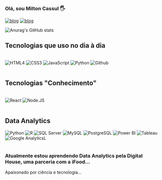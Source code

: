 ### Olá, sou Milton Cassul 🖐️

[![blog](https://img.shields.io/badge/LinkedIn-0077B5?style=for-the-badge&logo=linkedin&logoColor=white)](https://www.linkedin.com/in/miltoncassul/)
[![blog](https://img.shields.io/badge/Instagram-E4405F?style=for-the-badge&logo=instagram&logoColor=white)](https://www.instagram.com/miltoncassul)

![Anurag's GitHub stats](https://github-readme-stats.vercel.app/api?username=miltoncassul&show_icons=true&theme=radical)

## Tecnologias que uso no dia à dia

<div style = "display: inline_blok"><br/>
    <img align = "center" alt = "HTML4" src= "https://img.shields.io/badge/HTML5-E34F26?style=for-the-badge&logo=html5&logoColor=white" /> 
    <img align = "center" alt = "CSS3" src= "https://img.shields.io/badge/CSS3-1572B6?style=for-the-badge&logo=css3&logoColor=white" />
    <img align = "center" alt = "JavaScript" src= "https://img.shields.io/badge/JavaScript-F7DF1E?style=for-the-badge&logo=javascript&logoColor=black" />
    <img align = "center" alt = "Python" src= "https://img.shields.io/badge/Python-3776AB?style=for-the-badge&logo=python&logoColor=white" />
    <img align = "center" alt = "Github" src= "https://img.shields.io/badge/GitHub-100000?style=for-the-badge&logo=github&logoColor=white" />
</div><br>

## Tecnologias "Conhecimento"

<div style = "display: inline_blok"><br/>
    <img align = "center" alt = "React" src= "https://img.shields.io/badge/React-20232A?style=for-the-badge&logo=react&logoColor=61DAFB" />
    <img align = "center" alt = "Node.JS" src= "https://img.shields.io/badge/Node.js-43853D?style=for-the-badge&logo=node.js&logoColor=white" /> 
</div><br/>

## Data Analytics

<div>
    <img align = "center" alt = "Python" src= "https://img.shields.io/badge/Python-3776AB?style=for-the-badge&logo=python&logoColor=white" />
    <img align = "center" alt = "R" src= "https://img.shields.io/badge/R-276DC3?style=for-the-badge&logo=r&logoColor=white" />
    <img align = "center" alt = "SQL Server" src= "https://img.shields.io/badge/Microsoft_SQL_Server-CC2927?style=for-the-badge&logo=microsoft-sql-server&logoColor=white" />
    <img align = "center" alt = "MySQL" src= "https://img.shields.io/badge/MySQL-00000F?style=for-the-badge&logo=mysql&logoColor=white" />
    <img align = "center" alt = "PostgreSQL" src= "https://img.shields.io/badge/PostgreSQL-316192?style=for-the-badge&logo=postgresql&logoColor=white" />
    <img align = "center" alt = "Power BI" src= "https://img.shields.io/badge/Microsoft_PowerPoint-B7472A?style=for-the-badge&logo=microsoft-powerpoint&logoColor=white" />
    <img align = "center" alt = "Tableau" src= "https://img.shields.io/badge/Tableau-E97627?style=for-the-badge&logo=Tableau&logoColor=white" />
    <img align = "center" alt = "Google AnalyticsL" src= "https://img.shields.io/badge/Google%20Analytics-E37400?style=for-the-badge&logo=google%20analytics&logoColor=white" />
</div><br/>

### Atualmente estou aprendendo Data Analytics pela Digital House, uma parceria com a iFood...
    
Apaixonado por ciência e tecnologia...
